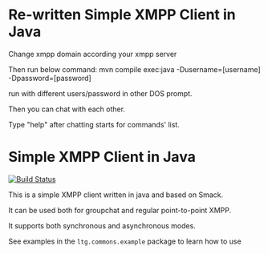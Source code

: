 # Re-written Simple XMPP Client in Java

Change xmpp domain according your xmpp server

Then run below command:
mvn compile exec:java -Dusername=[username] -Dpassword=[password]

run with different users/password in other DOS prompt.

Then you can chat with each other.

Type "help" after chatting starts for commands' list.


# Simple XMPP Client in Java

[![Build Status](https://travis-ci.org/ltg-uic/simple-java-xmpp-client.png?branch=master)](https://travis-ci.org/ltg-uic/simple-java-xmpp-client)

This is a simple XMPP client written in java and based on Smack. 

It can be used both for groupchat and regular point-to-point XMPP. 

It supports both synchronous and asynchronous modes. 

See examples in the `ltg.commons.example` package to learn how to use